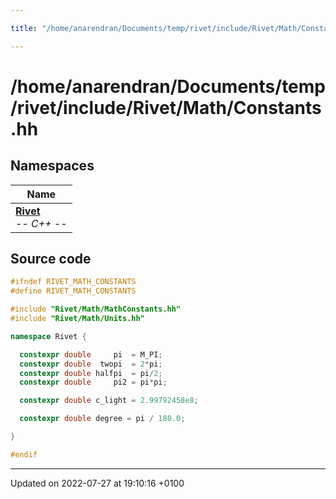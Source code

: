 ```yaml
---

title: "/home/anarendran/Documents/temp/rivet/include/Rivet/Math/Constants.hh"

---
```


# /home/anarendran/Documents/temp/rivet/include/Rivet/Math/Constants.hh



## Namespaces

| Name           |
| -------------- |
| **[Rivet](http://example.org/namespaces/namespacerivet/)** <br>-*- C++ -*-  |




## Source code

```cpp
#ifndef RIVET_MATH_CONSTANTS
#define RIVET_MATH_CONSTANTS

#include "Rivet/Math/MathConstants.hh"
#include "Rivet/Math/Units.hh"

namespace Rivet {

  constexpr double     pi  = M_PI;
  constexpr double  twopi  = 2*pi;
  constexpr double halfpi  = pi/2;
  constexpr double     pi2 = pi*pi;

  constexpr double c_light = 2.99792458e8;

  constexpr double degree = pi / 180.0;

}

#endif
```


-------------------------------

Updated on 2022-07-27 at 19:10:16 +0100
